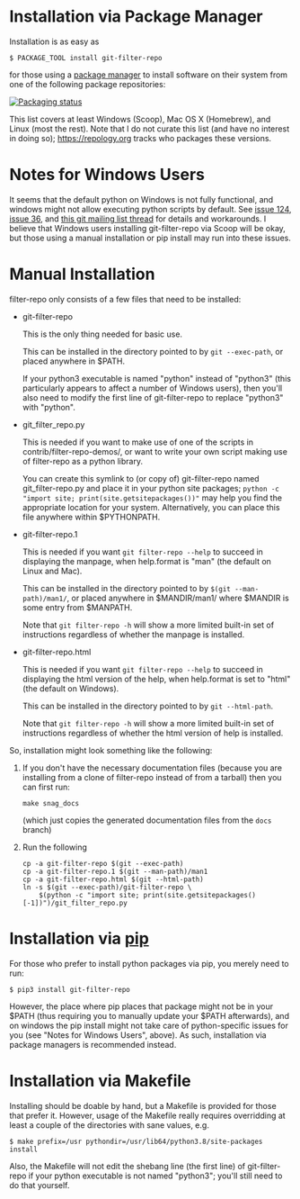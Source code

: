 # Installation via Package Manager

Installation is as easy as

    $ PACKAGE_TOOL install git-filter-repo

for those using a [package
manager](https://alternativeto.net/software/yellowdog-updater-modified/?license=opensource)
to install software on their system from one of the following package
repositories:

[![Packaging status](https://repology.org/badge/vertical-allrepos/git-filter-repo.svg)](https://repology.org/project/git-filter-repo/versions)

This list covers at least Windows (Scoop), Mac OS X (Homebrew), and
Linux (most the rest).  Note that I do not curate this list (and have
no interest in doing so); https://repology.org tracks who packages
these versions.


# Notes for Windows Users

It seems that the default python on Windows is not fully functional,
and windows might not allow executing python scripts by default.  See
[issue 124](https://github.com/newren/git-filter-repo/issues/124),
[issue 36](https://github.com/newren/git-filter-repo/issues/36), and
[this git mailing list
thread](https://lore.kernel.org/git/nycvar.QRO.7.76.6.2004251610300.18039@tvgsbejvaqbjf.bet/)
for details and workarounds.  I believe that Windows users installing
git-filter-repo via Scoop will be okay, but those using a manual
installation or pip install may run into these issues.


# Manual Installation

filter-repo only consists of a few files that need to be installed:

  * git-filter-repo

    This is the only thing needed for basic use.

    This can be installed in the directory pointed to by `git --exec-path`,
    or placed anywhere in $PATH.

    If your python3 executable is named "python" instead of "python3"
    (this particularly appears to affect a number of Windows users),
    then you'll also need to modify the first line of git-filter-repo
    to replace "python3" with "python".

  * git_filter_repo.py

    This is needed if you want to make use of one of the scripts in
    contrib/filter-repo-demos/, or want to write your own script making use
    of filter-repo as a python library.

    You can create this symlink to (or copy of) git-filter-repo named
    git_filter-repo.py and place it in your python site packages; `python
    -c "import site; print(site.getsitepackages())"` may help you find the
    appropriate location for your system.  Alternatively, you can place
    this file anywhere within $PYTHONPATH.

  * git-filter-repo.1

    This is needed if you want `git filter-repo --help` to succeed in
    displaying the manpage, when help.format is "man" (the default on Linux
    and Mac).

    This can be installed in the directory pointed to by `$(git
    --man-path)/man1/`, or placed anywhere in $MANDIR/man1/ where $MANDIR
    is some entry from $MANPATH.

    Note that `git filter-repo -h` will show a more limited built-in set of
    instructions regardless of whether the manpage is installed.

  * git-filter-repo.html

    This is needed if you want `git filter-repo --help` to succeed in
    displaying the html version of the help, when help.format is set to
    "html" (the default on Windows).

    This can be installed in the directory pointed to by `git --html-path`.

    Note that `git filter-repo -h` will show a more limited built-in set of
    instructions regardless of whether the html version of help is
    installed.

So, installation might look something like the following:

1. If you don't have the necessary documentation files (because you
   are installing from a clone of filter-repo instead of from a
   tarball) then you can first run:

   `make snag_docs`

   (which just copies the generated documentation files from the
   `docs` branch)

2. Run the following

   ```
   cp -a git-filter-repo $(git --exec-path)
   cp -a git-filter-repo.1 $(git --man-path)/man1
   cp -a git-filter-repo.html $(git --html-path)
   ln -s $(git --exec-path)/git-filter-repo \
       $(python -c "import site; print(site.getsitepackages()[-1])")/git_filter_repo.py
   ```

# Installation via [pip](https://pip.pypa.io/)

For those who prefer to install python packages via pip, you merely need
to run:

    $ pip3 install git-filter-repo

However, the place where pip places that package might not be in your
$PATH (thus requiring you to manually update your $PATH afterwards),
and on windows the pip install might not take care of python-specific
issues for you (see "Notes for Windows Users", above).  As such,
installation via package managers is recommended instead.


# Installation via Makefile

Installing should be doable by hand, but a Makefile is provided for those
that prefer it.  However, usage of the Makefile really requires overridding
at least a couple of the directories with sane values, e.g.

    $ make prefix=/usr pythondir=/usr/lib64/python3.8/site-packages install

Also, the Makefile will not edit the shebang line (the first line) of
git-filter-repo if your python executable is not named "python3";
you'll still need to do that yourself.
